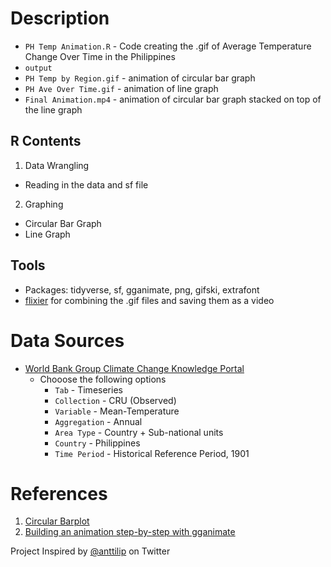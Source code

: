# Description
 - `PH Temp Animation.R` - Code creating the .gif of Average Temperature Change Over Time in the Philippines
 - `output`
  - `PH Temp by Region.gif` - animation of circular bar graph
  - `PH Ave Over Time.gif` - animation of line graph
  - `Final Animation.mp4` - animation of circular bar graph stacked on top of the line graph

## R Contents
1. Data Wrangling
  - Reading in the data and sf file
2. Graphing
  - Circular Bar Graph
  - Line Graph


## Tools
 - Packages: tidyverse, sf, gganimate, png, gifski, extrafont
 - [flixier](https://editor.flixier.com/) for combining the .gif files and saving them as a video


# Data Sources
 - [World Bank Group Climate Change Knowledge Portal](https://climateknowledgeportal.worldbank.org/download-data)
   - Chooose the following options
     - `Tab` - Timeseries
     - `Collection` - CRU (Observed)
     - `Variable` - Mean-Temperature
     - `Aggregation` - Annual
     - `Area Type` - Country + Sub-national units
     - `Country` - Philippines
     - `Time Period` - Historical Reference Period, 1901 


# References
1. [Circular Barplot](https://r-graph-gallery.com/circular-barplot.html)
2. [Building an animation step-by-step with gganimate](https://www.alexcookson.com/post/2020-10-18-building-an-animation-step-by-step-with-gganimate/)

Project Inspired by [@anttilip](https://twitter.com/anttilip/status/1542192214016724996) on Twitter

